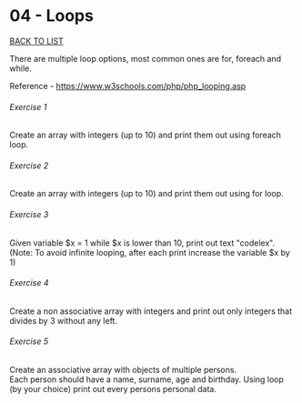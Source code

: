 # 04 - Loops

[BACK TO LIST](/exercises/basics)

There are multiple loop options, most common ones are for, foreach and while.  

Reference - https://www.w3schools.com/php/php_looping.asp  

###### Exercise 1

Create an array with integers (up to 10) and print them out using foreach loop.

###### Exercise 2

Create an array with integers (up to 10) and print them out using for loop.

###### Exercise 3

Given variable $x = 1 while $x is lower than 10, print out text "codelex". 
(Note: To avoid infinite looping, after each print increase the variable 
$x by 1)

###### Exercise 4

Create a non associative array with integers and print out only integers 
that divides by 3 without any left.

###### Exercise 5

Create an associative array with objects of multiple persons.  
Each person should have a name, surname, age and birthday. Using loop 
(by your choice) print out every persons personal data.